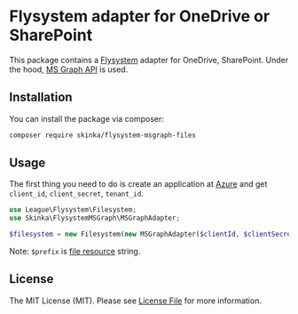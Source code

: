 # Flysystem adapter for OneDrive or SharePoint

This package contains a [Flysystem](https://flysystem.thephpleague.com/) adapter for OneDrive, SharePoint. Under the hood, [MS Graph API](https://docs.microsoft.com/ru-ru/graph/api/resources/onedrive?view=graph-rest-1.0) is used.

## Installation

You can install the package via composer:

``` bash
composer require skinka/flysystem-msgraph-files
```

## Usage

The first thing you need to do is create an application at [Azure](https://docs.microsoft.com/ru-ru/graph/auth-v2-service?view=graph-rest-1.0) and get `client_id`, `client_secret`, `tenant_id`.

``` php
use League\Flysystem\Filesystem;
use Skinka\FlysystemMSGraph\MSGraphAdapter;

$filesystem = new Filesystem(new MSGraphAdapter($clientId, $clientSecret, $tenantId, $prefix));
```

Note: `$prefix` is [file resource](https://docs.microsoft.com/ru-ru/graph/api/resources/onedrive?view=graph-rest-1.0#commonly-accessed-resources) string.

## License

The MIT License (MIT). Please see [License File](license.md) for more information.
